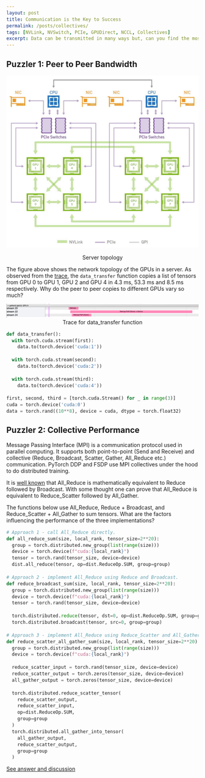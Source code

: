 ```yaml
---
layout: post
title: Communication is the Key to Success
permalink: /posts/collectives/
tags: [NVLink, NVSwitch, PCIe, GPUDirect, NCCL, Collectives]
excerpt: Data can be transmitted in many ways but, can you find the most efficient way?
---
```


## Puzzler 1: Peer to Peer Bandwidth
<p align = "center">
  <a href="/collectives/server_topology_with_gpu_id.png">
    <img src="/collectives/server_topology_with_gpu_id.png">
  </a>
</p>

<p align = "center">
  Server topology
</p>

The figure above shows the network topology of the GPUs in a server. As observed from the
[trace](/collectives/p2p_single_tensor.json.gz), the `data_transfer` function copies a list of tensors
from GPU 0 to GPU 1, GPU 2 and GPU 4 in 4.3 ms, 53.3 ms and 8.5 ms respectively. Why do the peer to
peer copies to different GPUs vary so much?

<p align = "center">
  <a href="/collectives/p2p_trace_single_tensor.png">
    <img src="/collectives/p2p_trace_single_tensor.png">
  </a>
  Trace for data_transfer function
</p>

``` python
def data_transfer():
  with torch.cuda.stream(first):
    data.to(torch.device('cuda:1'))

  with torch.cuda.stream(second):
    data.to(torch.device('cuda:2'))

  with torch.cuda.stream(third):
    data.to(torch.device('cuda:4'))

first, second, third = [torch.cuda.Stream() for _ in range(3)]
cuda = torch.device('cuda:0')
data = torch.rand((10**8), device = cuda, dtype = torch.float32)
```

## Puzzler 2: Collective Performance

Message Passing Interface (MPI) is a communication protocol used in parallel computing. It supports
both point-to-point (Send and Receive) and collective (Reduce, Broadcast, Scatter, Gather,
All_Reduce etc.) communication. PyTorch DDP and FSDP use MPI collectives under the hood to do
distributed training.

It is [well
known](https://docs.nvidia.com/deeplearning/nccl/user-guide/docs/usage/operations.html#reduce) that
All_Reduce is mathematically equivalent to Reduce followed by Broadcast. With some thought one can
prove that All_Reduce is equivalent to Reduce_Scatter followed by All_Gather.

The functions below use All_Reduce, Reduce + Broadcast, and Reduce_Scatter + All_Gather to sum
tensors. What are the factors influencing the performance of the three implementations?

``` python
# Approach 1 - call All_Reduce directly.
def all_reduce_sum(size, local_rank, tensor_size=2**20):
  group = torch.distributed.new_group(list(range(size)))
  device = torch.device(f"cuda:{local_rank}")
  tensor = torch.rand(tensor_size, device=device)
  dist.all_reduce(tensor, op=dist.ReduceOp.SUM, group=group)

# Approach 2 - implement All_Reduce using Reduce and Broadcast.
def reduce_broadcast_sum(size, local_rank, tensor_size=2**20):
  group = torch.distributed.new_group(list(range(size)))
  device = torch.device(f"cuda:{local_rank}")
  tensor = torch.rand(tensor_size, device=device)

  torch.distributed.reduce(tensor, dst=0, op=dist.ReduceOp.SUM, group=group)
  torch.distributed.broadcast(tensor, src=0, group=group)

# Approach 3 - implement All_Reduce using Reduce_Scatter and All_Gather.
def reduce_scatter_all_gather_sum(size, local_rank, tensor_size=2**20):
  group = torch.distributed.new_group(list(range(size)))
  device = torch.device(f"cuda:{local_rank}")

  reduce_scatter_input = torch.rand(tensor_size, device=device)
  reduce_scatter_output = torch.zeros(tensor_size, device=device)
  all_gather_output = torch.zeros(tensor_size, device=device)

  torch.distributed.reduce_scatter_tensor(
    reduce_scatter_output,
    reduce_scatter_input,
    op=dist.ReduceOp.SUM,
    group=group
  )
  torch.distributed.all_gather_into_tensor(
    all_gather_output,
    reduce_scatter_output,
    group=group
  )
```

[See answer and discussion](/collectives-answer)
